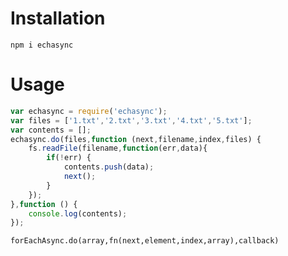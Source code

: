 # Installation

```
npm i echasync
```

# Usage

```javascript
var echasync = require('echasync');
var files = ['1.txt','2.txt','3.txt','4.txt','5.txt'];
var contents = [];
echasync.do(files,function (next,filename,index,files) {
    fs.readFile(filename,function(err,data){
        if(!err) {
            contents.push(data);
            next();
        }
    });
},function () {
    console.log(contents);
});
```

`forEachAsync.do(array,fn(next,element,index,array),callback)`
